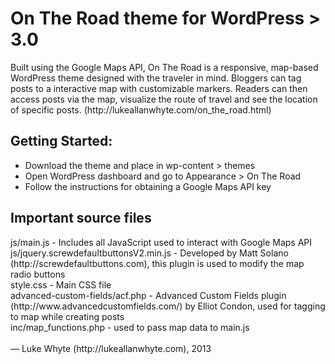<h1>On The Road theme for WordPress > 3.0</h1>
Built using the Google Maps API, On The Road is a responsive, map-based WordPress theme designed with the traveler in mind. Bloggers can tag posts to a interactive map with customizable markers. Readers can then access posts via the map, visualize the route of travel and see the location of specific posts. (http://lukeallanwhyte.com/on_the_road.html)

<h2>Getting Started:</h2>
<ul>
  <li>Download the theme and place in wp-content > themes</li>
  <li>Open WordPress dashboard and go to Appearance > On The Road</li>
  <li>Follow the instructions for obtaining a Google Maps API key</li>
</ul>
 
<h2>Important source files</h2>
js/main.js - Includes all JavaScript used to interact with Google Maps API<br />
js/jquery.screwdefaultbuttonsV2.min.js - Developed by Matt Solano (http://screwdefaultbuttons.com), this plugin is used to modify the map radio buttons<br />
style.css - Main CSS file<br />
advanced-custom-fields/acf.php - Advanced Custom Fields plugin (http://www.advancedcustomfields.com/) by Elliot Condon, used for tagging to map while creating posts<br />
inc/map_functions.php - used to pass map data to main.js<br />
<br />
&mdash; Luke Whyte (http://lukeallanwhyte.com), 2013